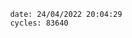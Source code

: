 

                date: 24/04/2022 20:04:29
                cycles: 83640

                         